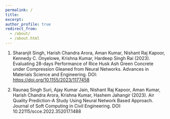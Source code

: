 ```yaml
---
permalink: /
title: 
excerpt: 
author_profile: true
redirect_from: 
  - /about/
  - /about.html
---
```


1. Sharanjit Singh, Harish Chandra Arora, Aman Kumar, Nishant Raj Kapoor, Kennedy C. Onyelowe, Krishna Kumar, Hardeep Singh Rai (2023). Evaluating 28-days Performance of Rice Husk Ash Green Concrete under Compression Gleaned from Neural Networks. Advances in Materials Science and Engineering. DOI: https://doi.org/10.1155/2023/1177458

2. Raunaq Singh Suri, Ajay Kumar Jain, Nishant Raj Kapoor, Aman Kumar, Harish Chandra Arora, Krishna Kumar, Hashem Jahangir (2023). Air Quality Prediction-A Study Using Neural Network Based Approach. Journal of Soft Computing in Civil Engineering. DOI: 10.22115/scce.2022.352017.1488 
